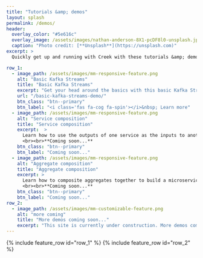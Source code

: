 ```yaml
---
title: "Tutorials &amp; demos"
layout: splash
permalink: /demos/
header:
  overlay_color: "#5e616c"
  overlay_image: /assets/images/nathan-anderson-8X1-pcDF8l0-unsplash.jpg
  caption: "Photo credit: [**Unsplash**](https://unsplash.com)"
excerpt: >
  Quickly get up and running with Creek with these tutorials &amp; demos

row_1:
  - image_path: /assets/images/mm-responsive-feature.png
    alt: "Basic Kafka Streams"
    title: "Basic Kafka Streams"
    excerpt: "Get your head around the basics with this basic Kafka Streams microservice tutorial."
    url: "/basic-kafka-streams-demo/"
    btn_class: "btn--primary"
    btn_label: "<i class='fas fa-cog fa-spin'></i>&nbsp; Learn more"
  - image_path: /assets/images/mm-responsive-feature.png
    alt: "Service composition"
    title: "Service composition"
    excerpt:  >
      Learn how to use the outputs of one service as the inputs to another, within the same aggregate.
      <br><br>**Coming soon...**
    btn_class: "btn--primary"
    btn_label: "Coming soon..."
  - image_path: /assets/images/mm-responsive-feature.png
    alt: "Aggregate composition"
    title: "Aggregate composition"
    excerpt: >
      Learn how to composite aggregates together to build a microservice ecosystem
      <br><br>**Coming soon...**
    btn_class: "btn--primary"
    btn_label: "Coming soon..."
row_2:
  - image_path: /assets/images/mm-customizable-feature.png
    alt: "more coming"
    title: "More demos coming soon..."
    excerpt: "This site is currently under construction. More demos coming very soon!"
---
```


{% include feature_row id="row_1" %}
{% include feature_row id="row_2" %}
